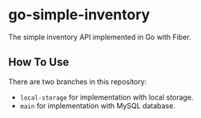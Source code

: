 # go-simple-inventory

The simple inventory API implemented in Go with Fiber.

## How To Use

There are two branches in this repository:

- `local-storage` for implementation with local storage.
- `main` for implementation with MySQL database.
